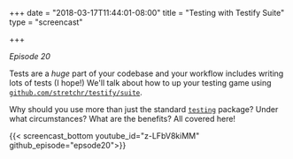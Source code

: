 +++
date = "2018-03-17T11:44:01-08:00"
title = "Testing with Testify Suite"
type = "screencast"

+++

_Episode 20_

Tests are a _huge_ part of your codebase and your workflow includes writing lots
of tests (I hope!) We'll talk about how to up your testing game using 
[`github.com/stretchr/testify/suite`](https://godoc.org/github.com/stretchr/testify/suite).

Why should you use more than just the standard [`testing`](https://godoc.org/testing)
package? Under what circumstances? What are the benefits? All covered here!

<!--more-->

{{< screencast_bottom youtube_id="z-LFbV8kiMM" github_episode="epsode20">}}
